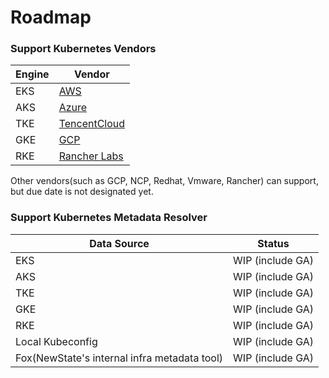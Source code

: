 # Roadmap

### Support Kubernetes Vendors

| Engine | Vendor                                       |
|--------|----------------------------------------------|
| EKS    | [AWS](https://aws.amazon.com/)               |
| AKS    | [Azure](https://azure.microsoft.com/)        |
| TKE    | [TencentCloud](https://azure.microsoft.com/) |
| GKE    | [GCP](https://cloud.google.com/)             | 
| RKE    | [Rancher Labs](https://rancher.com/)         |

Other vendors(such as GCP, NCP, Redhat, Vmware, Rancher) can support, but due date is not designated yet.

### Support Kubernetes Metadata Resolver

| Data Source                                  | Status           |
|----------------------------------------------|------------------|
| EKS                                          | WIP (include GA) |
| AKS                                          | WIP (include GA) |
| TKE                                          | WIP (include GA) |
| GKE                                          | WIP (include GA) |
| RKE                                          | WIP (include GA) |
| Local Kubeconfig                             | WIP (include GA) |
| Fox(NewState's internal infra metadata tool) | WIP (include GA) |
